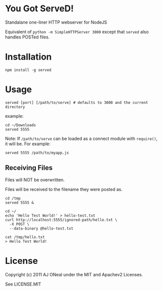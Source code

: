 You Got ServeD!
===

Standalane one-liner HTTP webserver for NodeJS

Equivalent of `python -m SimpleHTTPServer 3000` except that `served` also handles POSTed files.

Installation
===

    npm install -g served

Usage
===

    served [port] [/path/to/serve] # defaults to 3000 and the current directory

example:

    cd ~/Downloads
    served 5555

Note: If `/path/to/serve` can be loaded as a connect module with `require()`, it will be. For example:

    served 5555 /path/to/myapp.js

Receiving Files
---

Files will NOT be overwritten.

Files will be received to the filename they were posted as.

    cd /tmp
    served 5555 &

    cd ~/
    echo 'Hello Test World!' > hello-test.txt
    curl http://localhost:5555/ignored-path/hello.txt \
      -X POST \
      --data-binary @hello-test.txt

    cat /tmp/hello.txt
    > Hello Test World!

License
===

Copyright (c) 2011 AJ ONeal under the MIT and Apachev2 Licenses.

See LICENSE.MIT
